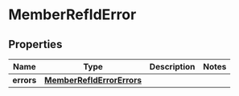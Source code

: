 

# MemberRefIdError

## Properties

Name | Type | Description | Notes
------------ | ------------- | ------------- | -------------
**errors** | [**MemberRefIdErrorErrors**](MemberRefIdErrorErrors.md) |  | 



